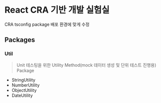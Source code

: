 # React CRA 기반 개발 실험실

CRA tsconfig package 배포 환경에 맞게 수정

## Packages

### Util

> Unit 테스팅을 위한 Utility Method(mock 데이터 생성 및 단위 테스트 진행용) Package

- StringUtility
- NumberUtility
- ObjectUtility
- DateUtility
